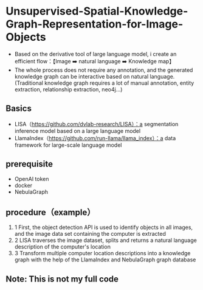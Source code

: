 # Unsupervised-Spatial-Knowledge-Graph-Representation-for-Image-Objects
- Based on the derivative tool of large language model, i create an efficient flow：【Image ➡️ natural language ➡️ Knowledge map】
- The whole process does not require any annotation, and the generated knowledge graph can be interactive based on natural language. (Traditional knowledge graph requires a lot of manual annotation, entity extraction, relationship extraction, neo4j...)

## Basics
  - LISA（https://github.com/dvlab-research/LISA）：a segmentation inference model based on a large language model
  - LlamaIndex（https://github.com/run-llama/llama_index）：a data framework for large-scale language model

## prerequisite
  - OpenAI token
  - docker
  - NebulaGraph

## procedure（example）
1. 1 First, the object detection API is used to identify objects in all images, and the image data set containing the computer is extracted
2. 2 LISA traverses the image dataset, splits and returns a natural language description of the computer's location
3. 3 Transform multiple computer location descriptions into a knowledge graph with the help of the LlamaIndex and NebulaGraph graph database

## Note: This is not my full code
